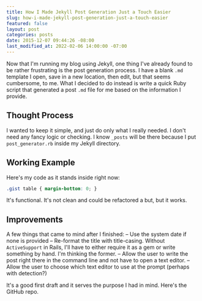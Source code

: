 ```yaml
---
title: How I Made Jekyll Post Generation Just a Touch Easier
slug: how-i-made-jekyll-post-generation-just-a-touch-easier
featured: false
layout: post
categories: posts
date: 2015-12-07 09:44:26 -08:00
last_modified_at: 2022-02-06 14:00:00 -07:00
---
```


Now that I'm running my blog using Jekyll, one thing I've already found to be rather frustrating is the post generation process. I have a blank `.md` template I open, save in a new location, then edit, but that seems cumbersome, to me. What I decided to do instead is write a quick Ruby script that generated a post `.md` file for me based on the information I provide.

## Thought Process

I wanted to keep it simple, and just do only what I really needed. I don't need any fancy logic or checking. I know `_posts` will be there because I put `post_generator.rb` inside my Jekyll directory.

## Working Example

Here's my code as it stands inside right now:

```css
.gist table { margin-bottom: 0; }
```

It's functional. It's not clean and could be refactored a but, but it works.

## Improvements

A few things that came to mind after I finished: – Use the system date if none is provided – Re-format the title with title-casing. Without `ActiveSupport` in Rails, I'll have to either require it as a gem or write something by hand. I'm thinking the former. – Allow the user to write the post right there in the command line and not have to open a text editor. – Allow the user to choose which text editor to use at the prompt (perhaps with detection?)

It's a good first draft and it serves the purpose I had in mind. Here's the GitHub repo.

